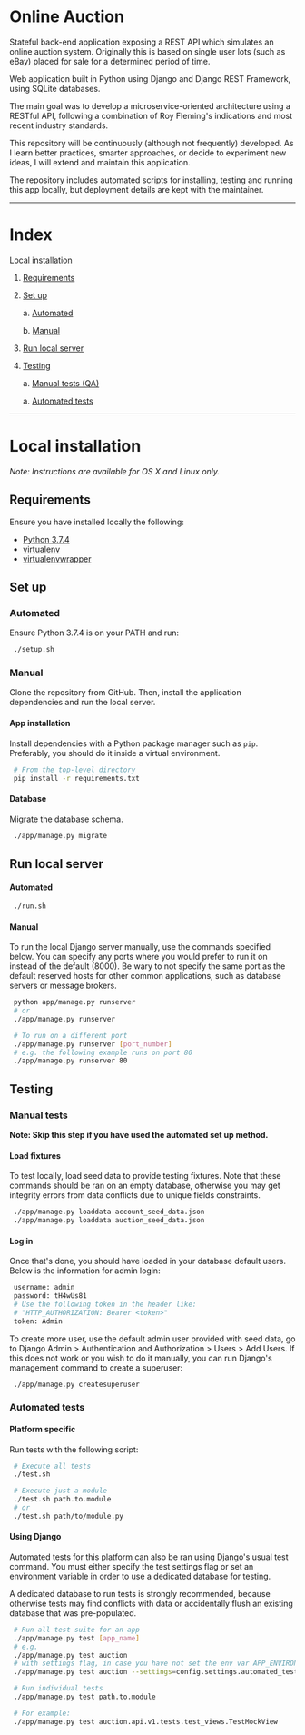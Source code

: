 Online Auction
=======

Stateful back-end application exposing a REST API which simulates an online 
auction system. Originally this is based on single user lots (such as eBay) 
placed for sale for a determined period of time.

Web application built in Python using Django and Django REST Framework, using 
SQLite databases.

The main goal was to develop a microservice-oriented architecture using a 
RESTful API, following a combination of Roy Fleming's indications and most 
recent industry standards. 

This repository will be continuously (although not frequently) developed. As I 
learn better practices, smarter approaches, or decide to experiment new ideas, 
I will extend and maintain this application.

The repository includes automated scripts for installing, testing and running
this app locally, but deployment details are kept with the maintainer. 

--------

# Index

[Local installation](#local-installation)

1. [Requirements](#requirements)

2. [Set up](#set-up)

    a. [Automated](#automated)
    
    b. [Manual](#manual)

3. [Run local server](#run-local-server)

4. [Testing](#run-local-server)

    a. [Manual tests (QA)](#manual-tests)

    a. [Automated tests](#automated-tests)

--------

# Local installation

_Note: Instructions are available for OS X and Linux only._

## Requirements
Ensure you have installed locally the following:
* [Python 3.7.4](https://www.python.org/downloads/release/python-374/)
* [virtualenv](https://pypi.org/project/virtualenv/)
* [virtualenvwrapper](https://pypi.org/project/virtualenvwrapper/)


## Set up

### Automated
Ensure Python 3.7.4 is on your PATH and run:
```bash
 ./setup.sh
``` 

### Manual
Clone the repository from GitHub. Then, install the application dependencies 
and run the local server.

#### App installation
Install dependencies with a Python package manager such as `pip`. 
Preferably, you should do it inside a virtual environment.
```bash
 # From the top-level directory
 pip install -r requirements.txt
```

#### Database
Migrate the database schema.
```bash
 ./app/manage.py migrate
```

## Run local server

#### Automated
```bash
 ./run.sh
```

#### Manual
To run the local Django server manually, use the commands specified below. 
You can specify any ports where you would prefer to run it on instead of the 
default (8000). Be wary to not specify the same port as the default reserved 
hosts for other common applications, such as database servers or message 
brokers.
```bash
 python app/manage.py runserver
 # or
 ./app/manage.py runserver

 # To run on a different port
 ./app/manage.py runserver [port_number]
 # e.g. the following example runs on port 80
 ./app/manage.py runserver 80
```


## Testing
### Manual tests

**Note: Skip this step if you have used the automated set up method.**

#### Load fixtures
To test locally, load seed data to provide testing fixtures. Note that these 
commands should be ran on an empty database, otherwise you may get integrity
errors from data conflicts due to unique fields constraints.
```bash
 ./app/manage.py loaddata account_seed_data.json
 ./app/manage.py loaddata auction_seed_data.json
```

#### Log in
Once that's done, you should have loaded in your database default users. 
Below is the information for admin login:
```bash
 username: admin
 password: tH4wUs81
 # Use the following token in the header like: 
 # "HTTP_AUTHORIZATION: Bearer <token>"
 token: Admin
```
To create more user, use the default admin user provided with seed data, 
go to Django Admin > Authentication and Authorization > Users > Add Users. 
If this does not work or you wish to do it manually, you can run Django's 
management command to create a superuser:
```bash
 ./app/manage.py createsuperuser
``` 

### Automated tests
#### Platform specific
Run tests with the following script:
```bash
 # Execute all tests
 ./test.sh

 # Execute just a module
 ./test.sh path.to.module
 # or
 ./test.sh path/to/module.py
```

#### Using Django
Automated tests for this platform can also be ran using Django's usual test 
command. You must either specify the test settings flag or set an environment 
variable in order to use a dedicated database for testing. 

A dedicated database to run tests is strongly recommended, because otherwise 
tests may find conflicts with data or accidentally flush an existing database 
that was pre-populated.
```bash
 # Run all test suite for an app
 ./app/manage.py test [app_name]
 # e.g.
 ./app/manage.py test auction
 # with settings flag, in case you have not set the env var APP_ENVIRONMENT
 ./app/manage.py test auction --settings=config.settings.automated_tests

 # Run individual tests
 ./app/manage.py test path.to.module

 # For example:
 ./app/manage.py test auction.api.v1.tests.test_views.TestMockView
```
